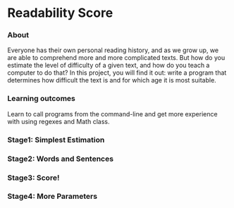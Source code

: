 # Readability Score

### About
Everyone has their own personal reading history, and as we grow up, we are able to comprehend more and more complicated texts. But how do you estimate the level of difficulty of a given text, and how do you teach a computer to do that? In this project, you will find it out: write a program that determines how difficult the text is and for which age it is most suitable.
### Learning outcomes
Learn to call programs from the command-line and get more experience with using regexes and Math class.

### Stage1: Simplest Estimation
### Stage2: Words and Sentences
### Stage3: Score!
### Stage4: More Parameters
